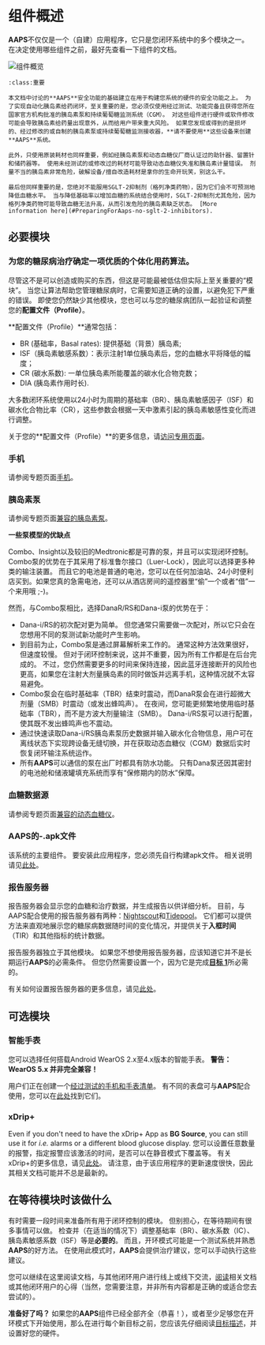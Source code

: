 # 组件概述

**AAPS**不仅仅是一个（自建）应用程序，它只是您闭环系统中的多个模块之一。 在决定使用哪些组件之前，最好先查看一下组件的文档。

![组件概览](../images/modules.png)

```{admonition} IMPORTANT SAFETY NOTICE
:class:重要

本文档中讨论的**AAPS**安全功能的基础建立在用于构建您系统的硬件的安全功能之上。 为了实现自动化胰岛素给药闭环，至关重要的是，您必须仅使用经过测试、功能完备且获得您所在国家官方机构批准的胰岛素泵和持续葡萄糖监测系统（CGM）。 对这些组件进行硬件或软件修改可能会导致胰岛素给药量出现意外，从而给用户带来重大风险。 如果您发现或得到的是损坏的、经过修改的或自制的胰岛素泵或持续葡萄糖监测接收器，**请不要使用**这些设备来创建**AAPS**系统。

此外，只使用原装耗材也同样重要，例如经胰岛素泵和动态血糖仪厂商认证过的助针器、留置针和储药器等。 使用未经测试的或修改过的耗材可能导致动态血糖仪失准和胰岛素计量错误。 剂量不当的胰岛素非常危险，破解设备/擅自改造耗材是拿你的生命开玩笑，别这么干。

最后但同样重要的是，您绝对不能服用SGLT-2抑制剂（格列净类药物），因为它们会不可预测地降低血糖水平。 当与降低基础率以增加血糖的系统结合使用时，SGLT-2抑制剂尤其危险，因为格列净类药物可能导致血糖无法升高，从而引发危险的胰岛素缺乏状态。 [More information here](#PreparingForAaps-no-sglt-2-inhibitors).
```

## 必要模块

### 为您的糖尿病治疗确定一项优质的个体化用药算法。

尽管这不是可以创造或购买的东西，但这是可能最被低估但实际上至关重要的“模块”。 当您让算法帮助您管理糖尿病时，它需要知道正确的设置，以避免犯下严重的错误。 即使您仍然缺少其他模块，您也可以与您的糖尿病团队一起验证和调整您的**配置文件（Profile）**。

**配置文件（Profile）**通常包括：

- BR (基础率，Basal rates): 提供基础（背景）胰岛素;
- ISF（胰岛素敏感系数）：表示注射1单位胰岛素后，您的血糖水平将降低的幅度；
- CR (碳水系数): 一单位胰岛素所能覆盖的碳水化合物克数；
- DIA (胰岛素作用时长).

大多数闭环系统使用以24小时为周期的基础率（BR）、胰岛素敏感因子（ISF）和碳水化合物比率（CR），这些参数会根据一天中激素引起的胰岛素敏感性变化而进行调整。

关于您的**配置文件（Profile）**的更多信息，请[访问专用页面](../SettingUpAaps/YourAapsProfile.md)。

### 手机

请参阅专题页面[手机](../Getting-Started/Phones.md)。

### 胰岛素泵

请参阅专题页面[兼容的胰岛素泵](../Getting-Started/CompatiblePumps.md)。

**一些泵模型的优缺点**

Combo、Insight以及较旧的Medtronic都是可靠的泵，并且可以实现闭环控制。 Combo泵的优势在于其采用了标准鲁尔接口（Luer-Lock），因此可以选择更多种类的输注装置。 而且它的电池是普通的电池，您可以在任何加油站、24小时便利店买到。如果您真的急需电池，还可以从酒店房间的遥控器里“偷”一个或者“借”一个来用哦 ;-)。

然而，与Combo泵相比，选择DanaR/RS和Dana-i泵的优势在于：

- Dana-i/RS的初次配对更为简单。 但您通常只需要做一次配对，所以它只会在您想用不同的泵测试新功能时产生影响。
- 到目前为止，Combo泵是通过屏幕解析来工作的。 通常这种方法效果很好，但速度较慢。 但对于闭环控制来说，这并不重要，因为所有工作都是在后台完成的。 不过，您仍然需要更多的时间来保持连接，因此蓝牙连接断开的风险也更高，如果您在注射大剂量胰岛素的同时做饭并远离手机，这种情况就不太容易避免。
- Combo泵会在临时基础率（TBR）结束时震动，而DanaR泵会在进行超微大剂量（SMB）时震动（或发出蜂鸣声）。 在夜间，您可能更频繁地使用临时基础率（TBR），而不是方波大剂量输注（SMB）。  Dana-i/RS泵可以进行配置，使其既不发出蜂鸣声也不震动。
- 通过快速读取Dana-i/RS胰岛素泵历史数据并输入碳水化合物信息，用户可在离线状态下实现跨设备无缝切换，并在获取动态血糖仪（CGM）数据后实时恢复闭环输注系统运作。
- 所有**AAPS**可以通信的泵在出厂时都具有防水功能。 只有Dana泵还因其密封的电池舱和储液罐填充系统而享有“保修期内的防水”保障。

### 血糖数据源

请参阅专题页面[兼容的动态血糖仪](../Getting-Started/CompatiblesCgms.md)。

### **AAPS**的-.apk文件

该系统的主要组件。 要安装此应用程序，您必须先自行构建apk文件。 相关说明请见[此处](../SettingUpAaps/BuildingAaps.md)。

### 报告服务器

报告服务器会显示您的血糖和治疗数据，并生成报告以供详细分析。 目前，与AAPS配合使用的报告服务器有两种：[Nightscout](#SettingUpTheReportingServer-nightscout)和[Tidepool](#SettingUpTheReportingServer-tidepool)。 它们都可以提供方法来直观地展示您的糖尿病数据随时间的变化情况，并提供关于**入框时间**（TIR）和其他指标的统计数据。

报告服务器独立于其他模块。 如果您不想使用报告服务器，应该知道它并不是长期运行**AAPS**的必需条件。 但您仍然需要设置一个，因为它是完成[**目标 1**](#objectives-objective1)所必需的。

有关如何设置报告服务器的更多信息，请见[此处](../SettingUpAaps/SettingUpTheReportingServer.md)。

## 可选模块

### 智能手表

您可以选择任何搭载Android WearOS 2.x至4.x版本的智能手表。 **警告：WearOS 5.x 并非完全兼容！**

用户们正在创建一个[经过测试的手机和手表清单](#Phones-list-of-tested-phones)。 有不同的表盘可与**AAPS**配合使用，您可以在[此处](../WearOS/WearOsSmartwatch.md)找到它们。

### xDrip+

Even if you don't need to have the xDrip+ App as **BG Source**, you can still use it for _i.e._ alarms or a different blood glucose display. 您可以设置任意数量的报警，指定报警应该激活的时间，是否可以在静音模式下覆盖等。 有关xDrip+的更多信息，请见[此处](../CompatibleCgms/xDrip.md)。 请注意，由于该应用程序的更新速度很快，因此其相关文档可能并不总是最新的。

## 在等待模块时该做什么

有时需要一段时间来准备所有用于闭环控制的模块。 但别担心，在等待期间有很多事情可以做。 检查并（在适当的情况下）调整基础率（BR）、碳水系数（IC）、胰岛素敏感系数（ISF）等是**必要的**。 而且，开环模式可能是一个测试系统并熟悉**AAPS**的好方法。 在使用此模式时，**AAPS**会提供治疗建议，您可以手动执行这些建议。

您可以继续在这里阅读文档，与其他闭环用户进行线上或线下交流，[阅读](../UsefulLinks/BackgroundReading.md)相关文档或其他闭环用户的心得（当然，您需要注意，并非所有内容都是正确的或适合您去尝试的）。

**准备好了吗？** 如果您的**AAPS**组件已经全部齐全（恭喜！），或者至少足够您在开环模式下开始使用，那么在进行每个新目标之前，您应该先仔细阅读[目标描述](../SettingUpAaps/CompletingTheObjectives.md)，并设置好您的硬件。
